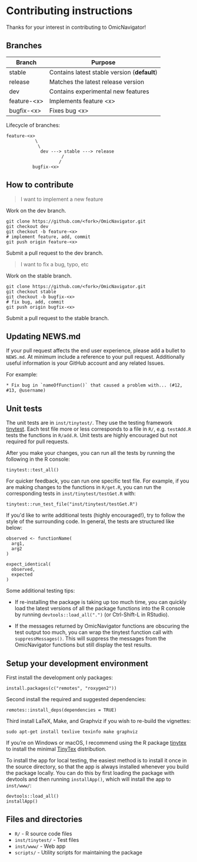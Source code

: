 # Contributing instructions

Thanks for your interest in contributing to OmicNavigator!

## Branches

Branch        | Purpose
------------- | -------------
stable        | Contains latest stable version (**default**)
release       | Matches the latest release version
dev           | Contains experimental new features
feature-\<x\> | Implements feature \<x\>
bugfix-\<x\>  | Fixes bug \<x\>

Lifecycle of branches:

```
feature-<x>
           \
            \
             dev ---> stable ---> release
                     /
                    /
          bugfix-<x>
```

## How to contribute

> I want to implement a new feature

Work on the dev branch.

```
git clone https://github.com/<fork>/OmicNavigator.git
git checkout dev
git checkout -b feature-<x>
# implement feature, add, commit
git push origin feature-<x>
```

Submit a pull request to the dev branch.

> I want to fix a bug, typo, etc

Work on the stable branch.

```
git clone https://github.com/<fork>/OmicNavigator.git
git checkout stable
git checkout -b bugfix-<x>
# fix bug, add, commit
git push origin bugfix-<x>
```

Submit a pull request to the stable branch.

## Updating NEWS.md

If your pull request affects the end user experience, please add a bullet to
`NEWS.md`. At minimum include a reference to your pull request. Additionally
useful information is your GitHub account and any related Issues.

For example:

```
* Fix bug in `nameOfFunction()` that caused a problem with... (#12, #13, @username)
```

## Unit tests

The unit tests are in `inst/tinytest/`. They use the testing framework
[tinytest][]. Each test file more or less corresponds to a file in `R/`, e.g.
`testAdd.R` tests the functions in `R/add.R`. Unit tests are highly encouraged
but not required for pull requests.

[tinytest]: https://cran.r-project.org/package=tinytest

After you make your changes, you can run all the tests by running the following
in the R console:

```
tinytest::test_all()
```

For quicker feedback, you can run one specific test file. For example, if you
are making changes to the functions in `R/get.R`, you can run the corresponding
tests in `inst/tinytest/testGet.R` with:

```
tinytest::run_test_file("inst/tinytest/testGet.R")
```

If you'd like to write additional tests (highly encouraged!), try to follow the
style of the surrounding code. In general, the tests are structured like below:

```
observed <- functionName(
  arg1,
  arg2
)

expect_identical(
  observed,
  expected
)
```

Some additional testing tips:

* If re-installing the package is taking up too much time, you can quickly load
the latest versions of all the package functions into the R console by running
`devtools::load_all(".")` (or Ctrl-Shift-L in RStudio).

* If the messages returned by OmicNavigator functions are obscuring the test
output too much, you can wrap the tinytest function call with
`suppressMessages()`. This will suppress the messages from the OmicNavigator
functions but still display the test results.

## Setup your development environment

First install the development only packages:

```
install.packages(c("remotes", "roxygen2"))
```

Second install the required and suggested dependencies:

```
remotes::install_deps(dependencies = TRUE)
```

Third install LaTeX, Make, and Graphviz if you wish to re-build the
vignettes:

```
sudo apt-get install texlive texinfo make graphviz
```

If you’re on Windows or macOS, I recommend using the R package
[tinytex](https://cran.r-project.org/package=tinytex) to install the
minimal [TinyTex](https://yihui.org/tinytex/) distribution.

To install the app for local testing, the easiest method is to install it once
in the source directory, so that the app is always installed whenever you build
the package locally. You can do this by first loading the package with devtools
and then running `installApp()`, which will install the app to `inst/www/`:

```
devtools::load_all()
installApp()
```

## Files and directories

* `R/` - R source code files
* `inst/tinytest/` - Test files
* `inst/www/` - Web app
* `scripts/` - Utility scripts for maintaining the package
